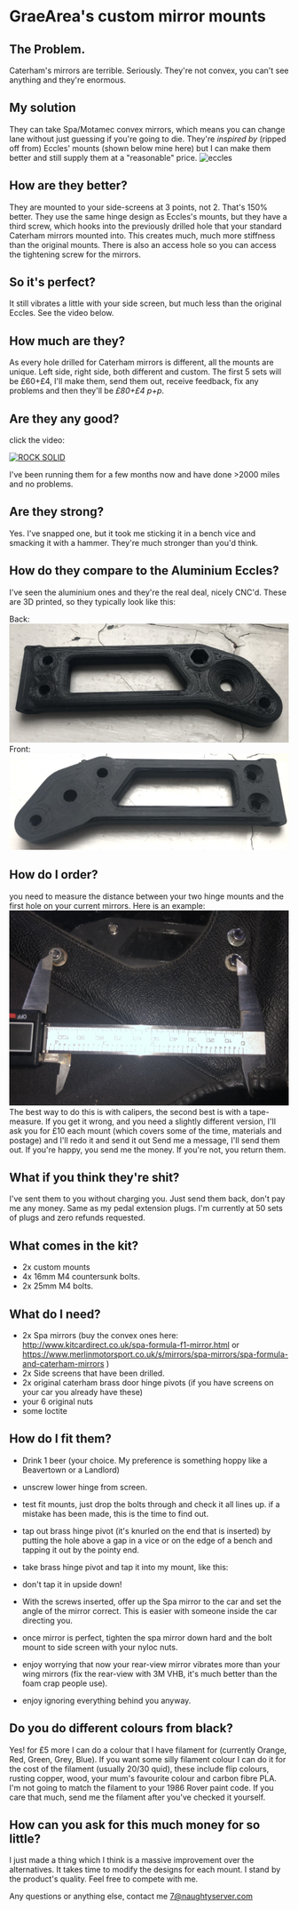 # GraeArea's custom mirror mounts

## The Problem.
Caterham's mirrors are terrible. Seriously. They're not convex, you can't see anything and they're enormous. 

## My solution
They can take Spa/Motamec convex mirrors, which means you can change lane without just guessing if you're going to die.
They're _inspired by_ (ripped off from) Eccles' mounts (shown below mine here) but I can make them better and still supply them at a "reasonable" price.
![eccles](/img/eccles.png)

## How are they better?
They are mounted to your side-screens at 3 points, not 2. That's 150% better. They use the same hinge design as Eccles's mounts, but they have a third screw, which hooks into the previously drilled hole that your standard Caterham mirrors mounted into. This creates much, much more stiffness than the original mounts. There is also an access hole so you can access the tightening screw for the mirrors. 

## So it's perfect?
It still vibrates a little with your side screen, but much less than the original Eccles. See the video below. 

## How much are they?
As every hole drilled for Caterham mirrors is different, all the mounts are unique. Left side, right side, both different and custom. The first 5 sets will be £60+£4, I'll make them, send them out, receive feedback, fix any problems and then they'll be _£80+£4 p+p_.

## Are they any good?
click the video:

[![ROCK SOLID](https://img.youtube.com/vi/K4T1gzWC7LM/0.jpg)](https://www.youtube.com/watch?v=K4T1gzWC7LM)

I've been running them for a few months now and have done >2000 miles and no problems.  

## Are they strong?
Yes. I've snapped one, but it took me sticking it in a bench vice and smacking it with a hammer. They're much stronger than you'd think.

## How do they compare to the Aluminium Eccles?
I've seen the aluminium ones and they're the real deal, nicely CNC'd. These are 3D printed, so they typically look like this:

Back: ![Back](/img/back.png)
Front: ![Front](/img/front.png)

## How do I order?
you need to measure the distance between your two hinge mounts and the first hole on your current mirrors. Here is an example:
![Caliper](/img/calipers.png)
The best way to do this is with calipers, the second best is with a tape-measure. If you get it wrong, and you need a slightly different version, I'll ask you for £10 each mount (which covers some of the time, materials and postage) and I'll redo it and send it out
Send me a message, I'll send them out. If you're happy, you send me the money. If you're not, you return them.

## What if you think they're shit?
I've sent them to you without charging you. Just send them back, don't pay me any money. Same as my pedal extension plugs. I'm currently at 50 sets of plugs and zero refunds requested. 

## What comes in the kit?
* 2x custom mounts
* 4x 16mm M4 countersunk bolts.
* 2x 25mm M4 bolts. 

## What do I need?
* 2x Spa mirrors (buy the convex ones here: http://www.kitcardirect.co.uk/spa-formula-f1-mirror.html or https://www.merlinmotorsport.co.uk/s/mirrors/spa-mirrors/spa-formula-and-caterham-mirrors )
* 2x Side screens that have been drilled. 
* 2x original caterham brass door hinge pivots (if you have screens on your car you already have these)
* your 6 original nuts
* some loctite

## How do I fit them?
* Drink 1 beer (your choice. My preference is something hoppy like a Beavertown or a Landlord)
* unscrew lower hinge from screen.
* test fit mounts, just drop the bolts through and check it all lines up. if a mistake has been made, this is the time to find out.
* tap out brass hinge pivot (it's knurled on the end that is inserted) by putting the hole above a gap in a vice or on the edge of a bench and tapping it out by the pointy end. 
* take brass hinge pivot and tap it into my mount, like this:

* don't tap it in upside down!
* With the screws inserted, offer up the Spa mirror to the car and set the angle of the mirror correct. This is easier with someone inside the car directing you.  
* once mirror is perfect, tighten the spa mirror down hard and the bolt mount to side screen with your nyloc nuts.
* enjoy worrying that now your rear-view mirror vibrates more than your wing mirrors (fix the rear-view with 3M VHB, it's much better than the foam crap people use).
* enjoy ignoring everything behind you anyway.

## Do you do different colours from black?
Yes! for £5 more I can do a colour that I have filament for (currently Orange, Red, Green, Grey, Blue). If you want some silly filament colour I can do it for the cost of the filament (usually 20/30 quid), these include flip colours, rusting copper, wood, your mum's favourite colour and carbon fibre PLA. I'm not going to match the filament to your 1986 Rover paint code. If you care that much, send me the filament after you've checked it yourself.

## How can you ask for this much money for so little?
I just made a thing which I think is a massive improvement over the alternatives.
It takes time to modify the designs for each mount.
I stand by the product's quality.
Feel free to compete with me.

Any questions or anything else, contact me 7@naughtyserver.com